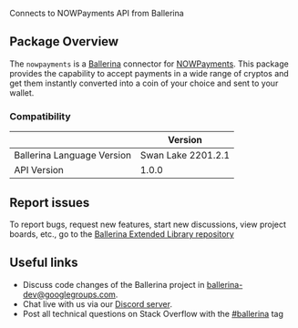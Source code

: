 Connects to NOWPayments API from Ballerina

## Package Overview
The `nowpayments` is a [Ballerina](https://ballerina.io/) connector for [NOWPayments](https://nowpayments.io/).
This package provides the capability to accept payments in a wide range of cryptos and get them instantly converted into a coin of your choice and sent to your wallet.

### Compatibility
|                               | Version               |
|-------------------------------|-----------------------|
| Ballerina Language Version    | Swan Lake 2201.2.1      |
| API Version                   | 1.0.0                 |

## Report issues
To report bugs, request new features, start new discussions, view project boards, etc., go to the [Ballerina Extended Library repository](https://github.com/ballerina-platform/ballerina-extended-library)

## Useful links
- Discuss code changes of the Ballerina project in [ballerina-dev@googlegroups.com](mailto:ballerina-dev@googlegroups.com).
- Chat live with us via our [Discord server](https://discord.gg/ballerinalang).
- Post all technical questions on Stack Overflow with the [#ballerina](https://stackoverflow.com/questions/tagged/ballerina) tag
